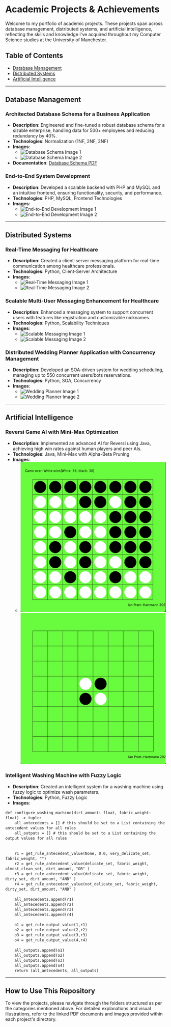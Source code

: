 # Academic Projects & Achievements

Welcome to my portfolio of academic projects. These projects span across database management, distributed systems, and artificial intelligence, reflecting the skills and knowledge I've acquired throughout my Computer Science studies at the University of Manchester.

## Table of Contents
- [Database Management](#database-management)
- [Distributed Systems](#distributed-systems)
- [Artificial Intelligence](#artificial-intelligence)

---

## Database Management
### Architected Database Schema for a Business Application
- **Description**: Engineered and fine-tuned a robust database schema for a sizable enterprise, handling data for 500+ employees and reducing redundancy by 40%.
- **Technologies**: Normalization (1NF, 2NF, 3NF)
- **Images**:
  - ![Database Schema Image 1](path-to-image-1.png)
  - ![Database Schema Image 2](path-to-image-2.png)
- **Documentation**: [Database Schema PDF](path-to-pdf.pdf)

### End-to-End System Development
- **Description**: Developed a scalable backend with PHP and MySQL and an intuitive frontend, ensuring functionality, security, and performance.
- **Technologies**: PHP, MySQL, Frontend Technologies
- **Images**:
  - ![End-to-End Development Image 1](path-to-image-1.png)
  - ![End-to-End Development Image 2](path-to-image-2.png)

---

## Distributed Systems
### Real-Time Messaging for Healthcare
- **Description**: Created a client-server messaging platform for real-time communication among healthcare professionals.
- **Technologies**: Python, Client-Server Architecture
- **Images**:
  - ![Real-Time Messaging Image 1](path-to-image-1.png)
  - ![Real-Time Messaging Image 2](path-to-image-2.png)


### Scalable Multi-User Messaging Enhancement for Healthcare
- **Description**: Enhanced a messaging system to support concurrent users with features like registration and customizable nicknames.
- **Technologies**: Python, Scalability Techniques
- **Images**:
  - ![Scalable Messaging Image 1](path-to-image-1.png)
  - ![Scalable Messaging Image 2](path-to-image-2.png)

### Distributed Wedding Planner Application with Concurrency Management
- **Description**: Developed an SOA-driven system for wedding scheduling, managing up to 550 concurrent users/bots reservations.
- **Technologies**: Python, SOA, Concurrency
- **Images**:
  - ![Wedding Planner Image 1](path-to-image-1.png)
  - ![Wedding Planner Image 2](path-to-image-2.png)

---

## Artificial Intelligence
### Reversi Game AI with Mini-Max Optimization
- **Description**: Implemented an advanced AI for Reversi using Java, achieving high win rates against human players and peer AIs.
- **Technologies**: Java, Mini-Max with Alpha-Beta Pruning
- **Images**:
  - ![Reversi AI Image 1](resources/reversi1.png) ![Reversi AI Image 2](resources/reversi2.png)

### Intelligent Washing Machine with Fuzzy Logic
- **Description**: Created an intelligent system for a washing machine using fuzzy logic to optimize wash parameters.
- **Technologies**: Python, Fuzzy Logic
- **Images**:
```
def configure_washing_machine(dirt_amount: float, fabric_weight: float) -> tuple:
    all_antecedents = [] # this should be set to a List containing the antecedent values for all rules
    all_outputs = [] # this should be set to a List containing the output values for all rules
 
 
    r1 = get_rule_antecedent_value(None, 0.0, very_delicate_set, fabric_weight, "")
    r2 = get_rule_antecedent_value(delicate_set, fabric_weight, almost_clean_set, dirt_amount, "OR" )
    r3 = get_rule_antecedent_value(delicate_set, fabric_weight, dirty_set, dirt_amount, "AND" )
    r4 = get_rule_antecedent_value(not_delicate_set, fabric_weight, dirty_set, dirt_amount, "AND" )
    
    all_antecedents.append(r1)
    all_antecedents.append(r2)
    all_antecedents.append(r3)
    all_antecedents.append(r4)
    
    o1 = get_rule_output_value(1,r1)
    o2 = get_rule_output_value(2,r2)
    o3 = get_rule_output_value(3,r3)
    o4 = get_rule_output_value(4,r4)
    
    all_outputs.append(o1)
    all_outputs.append(o2)
    all_outputs.append(o3)
    all_outputs.append(o4)
    return (all_antecedents, all_outputs)
```

---

## How to Use This Repository
To view the projects, please navigate through the folders structured as per the categories mentioned above. For detailed explanations and visual illustrations, refer to the linked PDF documents and images provided within each project's directory.